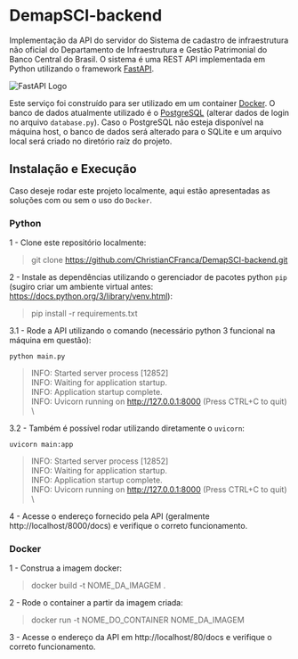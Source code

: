 # DemapSCI-backend
Implementação da API do servidor do Sistema de cadastro de infraestrutura não oficial do Departamento de Infraestrutura e Gestão Patrimonial do Banco Central do Brasil. O sistema é uma REST API implementada em Python utilizando o framework [FastAPI](https://fastapi.tiangolo.com/).

![FastAPI Logo](https://fastapi.tiangolo.com/img/logo-margin/logo-teal.png)

Este serviço foi construído para ser utilizado em um container [Docker](https://www.docker.com/). O banco de dados atualmente utilizado é o [PostgreSQL](https://www.postgresql.org/) (alterar dados de login no arquivo `database.py`). Caso o PostgreSQL não esteja disponível na máquina host, o banco de dados será alterado para o SQLite e um arquivo local será criado no diretório raíz do projeto.

## Instalação e Execução

Caso deseje rodar este projeto localmente, aqui estão apresentadas as soluções com ou sem o uso do `Docker`.

### Python
1 - Clone este repositório localmente:
> git clone https://github.com/ChristianCFranca/DemapSCI-backend.git

2 - Instale as dependências utilizando o gerenciador de pacotes python `pip` (sugiro criar um ambiente virtual antes: https://docs.python.org/3/library/venv.html):
> pip install -r requirements.txt

3.1 - Rode a API utilizando o comando (necessário python 3 funcional na máquina em questão):

`python main.py`
>INFO:     Started server process [12852] \
>INFO:     Waiting for application startup. \
>INFO:     Application startup complete. \
>INFO:     Uvicorn running on http://127.0.0.1:8000 (Press CTRL+C to quit) \


3.2 - Também é possível rodar utilizando diretamente o `uvicorn`:

`uvicorn main:app`
>INFO:     Started server process [12852] \
>INFO:     Waiting for application startup. \
>INFO:     Application startup complete. \
>INFO:     Uvicorn running on http://127.0.0.1:8000 (Press CTRL+C to quit) \

4 - Acesse o endereço fornecido pela API (geralmente http://localhost/8000/docs) e verifique o correto funcionamento.

### Docker
1 - Construa a imagem docker:
> docker build -t NOME_DA_IMAGEM .

2 - Rode o container a partir da imagem criada:
> docker run -t NOME_DO_CONTAINER NOME_DA_IMAGEM

3 - Acesse o endereço da API em http://localhost/80/docs e verifique o correto funcionamento.